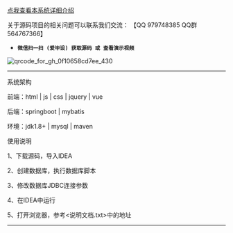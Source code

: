 [点我查看本系统详细介绍](https://mp.weixin.qq.com/mp/appmsgalbum?__biz=MzkwMDY3MTY0Nw==&action=getalbum&album_id=3438552322228256777#wechat_redirect)

关于源码项目的相关问题可以联系我们交流： 【QQ 979748385 QQ群 564767366】 

- **`微信扫一扫 (爱毕设) 获取源码 或 查看演示视频`**

![qrcode_for_gh_0f10658cd7ee_430](https://github.com/hjsdjko/onlyzaixianshangcheng/assets/120558513/edfc28fc-d9df-4e81-ac62-d02aa360e379)

***************************************************************
系统架构

前端：html | js | css | jquery | vue

后端：springboot | mybatis

环境：jdk1.8+ | mysql | maven

使用说明

1、下载源码，导入IDEA

2、创建数据库，执行数据库脚本

3、修改数据库JDBC连接参数

4、在IDEA中运行

5、打开浏览器，参考<说明文档.txt>中的地址

***************************************************************
